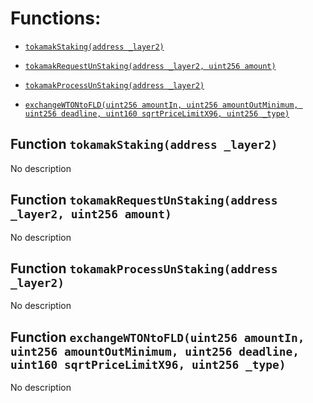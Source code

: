 # Functions:

- [`tokamakStaking(address _layer2)`](#IStakeTONTokamak-tokamakStaking-address-)

- [`tokamakRequestUnStaking(address _layer2, uint256 amount)`](#IStakeTONTokamak-tokamakRequestUnStaking-address-uint256-)

- [`tokamakProcessUnStaking(address _layer2)`](#IStakeTONTokamak-tokamakProcessUnStaking-address-)

- [`exchangeWTONtoFLD(uint256 amountIn, uint256 amountOutMinimum, uint256 deadline, uint160 sqrtPriceLimitX96, uint256 _type)`](#IStakeTONTokamak-exchangeWTONtoFLD-uint256-uint256-uint256-uint160-uint256-)

## Function `tokamakStaking(address _layer2) `

No description

## Function `tokamakRequestUnStaking(address _layer2, uint256 amount) `

No description

## Function `tokamakProcessUnStaking(address _layer2) `

No description

## Function `exchangeWTONtoFLD(uint256 amountIn, uint256 amountOutMinimum, uint256 deadline, uint160 sqrtPriceLimitX96, uint256 _type) `

No description
